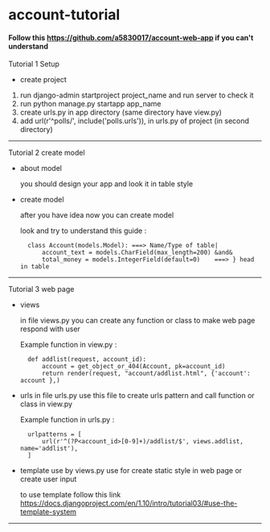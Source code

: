 # account-tutorial

#### Follow this https://github.com/a5830017/account-web-app if you can't understand

Tutorial 1 Setup
- create project
1. run django-admin startproject project_name and run server to check it
2. run python manage.py startapp app_name
3. create urls.py in app directory (same directory have view.py)
4. add url(r'^polls/', include('polls.urls')), in urls.py of project (in second directory)


-----------------------------------------------------------------------------------------------------------------------------------

Tutorial 2 create model
- about model
    
    you should design your app and look it in table style
- create model
    
    after you have idea now you can create model

    look and try to understand this guide :

        class Account(models.Model): ===> Name/Type of table|
            account_text = models.CharField(max_length=200) &and&
            total_money = models.IntegerField(default=0)    ===> } head in table
-----------------------------------------------------------------------------------------------------------------------------------

Tutorial 3 web page
- views
    
    in file views.py you can create any function or class to make web page respond with user
    
    Example function in view.py :
    
        def addlist(request, account_id):
            account = get_object_or_404(Account, pk=account_id)
            return render(request, "account/addlist.html", {'account': account },)
- urls
    in file urls.py use this file to create urls pattern and call function or class in view.py
    
    Example function in urls.py :
        
        urlpatterns = [
            url(r'^(?P<account_id>[0-9]+)/addlist/$', views.addlist, name='addlist'),
        ]

- template
    use by views.py use for create static style in web page or create user input
    
    to use template follow this link https://docs.djangoproject.com/en/1.10/intro/tutorial03/#use-the-template-system

-------------------------------------------------------------------------------------------------------------------------------------
